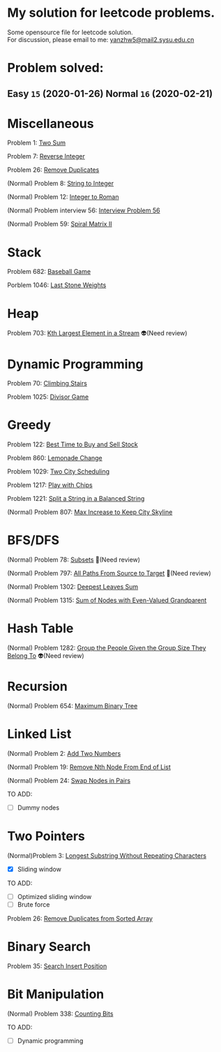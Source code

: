 # My solution for leetcode problems.

Some opensource file for leetcode solution.  
For discussion, please email to me: yanzhw5@mail2.sysu.edu.cn

# Problem solved: 

## Easy  `15` (2020-01-26) Normal  `16` (2020-02-21)

# Miscellaneous

Problem 1: [Two Sum](https://github.com/14zwyan/leetcode_solution/tree/master/Miscellaneous/Problem_1_two_sum)

Problem 7: [Reverse Integer](https://github.com/14zwyan/leetcode_solution/tree/master/Miscellaneous/Problem_7_reverse_integer)

Problem 26: [Remove Duplicates](https://github.com/14zwyan/leetcode_solution/tree/master/Miscellaneous/Problem_26_remove_duplicate) 

(Normal) Problem 8: [String to Integer](https://github.com/14zwyan/leetcode_solution/tree/master/Miscellaneous/Problem_8_string_to_integer)

(Normal) Problem 12: [Integer to Roman](https://github.com/14zwyan/leetcode_solution/tree/master/Miscellaneous/Porblem_12_integer_to_roman)

(Normal) Problem interview 56: [Interview Problem 56](https://github.com/14zwyan/leetcode_solution/tree/master/Miscellaneous/Problem_interview56)

(Normal) Problem 59: [Spiral Matrix II](https://github.com/14zwyan/leetcode_solution/tree/master/Miscellaneous/Problem_59_spiral_matrix)

# Stack 

Problem 682: [Baseball Game](https://github.com/14zwyan/leetcode_solution/tree/master/Stack/Problem_682_baseball_game)

Porblem 1046: [Last Stone Weights](https://github.com/14zwyan/leetcode_solution/tree/master/Stack/Problem_1046_last_stone_weight)

# Heap 

Problem 703: [Kth Largest Element in a Stream](https://github.com/14zwyan/leetcode_solution/tree/master/Heap/Problem_703_kth_largest_element_in_a_stream) :alien:(Need review)

# Dynamic Programming 

Problem 70: [Climbing Stairs](https://github.com/14zwyan/leetcode_solution/tree/master/Dynamic%20Praogramming/Problem_70_Climbing_Stairs)

Problem 1025: [Divisor Game](https://github.com/14zwyan/leetcode_solution/tree/master/Dynamic%20Praogramming/Problem_1025_divisor_game)

# Greedy 

Problem 122: [Best Time to Buy and Sell Stock](https://github.com/14zwyan/leetcode_solution/tree/master/Greedy/Problem_122_best_time_to_buy_and_sell_stock)

Problem 860: [Lemonade Change](https://github.com/14zwyan/leetcode_solution/tree/master/Greedy/Problem_860_lemonade_change)

Problem 1029: [Two City Scheduling](https://github.com/14zwyan/leetcode_solution/tree/master/Greedy/Problem_1029_two_city_shceduling)

Problem 1217: [Play with Chips](https://github.com/14zwyan/leetcode_solution/tree/master/Greedy/Problem_1217_play_with_chips)

Problem 1221: [Split a String in a Balanced String](https://github.com/14zwyan/leetcode_solution/tree/master/Greedy/Problem_1221_split_a_string_in_balanced_strings)

(Normal) Problem 807: [Max Increase to Keep City Skyline](https://github.com/14zwyan/leetcode_solution/tree/master/Greedy/Problem_807_max_increase_to_keep_city_skyline)

# BFS/DFS

(Normal) Problem 78: [Subsets](https://github.com/14zwyan/leetcode_solution/tree/master/BFS_DFS/Problem_78_subsets) :pig:(Need review)

(Normal) Problem 797: [All Paths From Source to Target](https://github.com/14zwyan/leetcode_solution/tree/master/BFS_DFS/Problem_797_all_paths_from_source_to_target) :pig:(Need review)

(Normal) Problem 1302: [Deepest Leaves Sum](https://github.com/14zwyan/leetcode_solution/tree/master/BFS_DFS/Problem_1302_Deepest_Leavest_Sum) 

(Normal) Problem 1315: [Sum of Nodes with Even-Valued Grandparent](https://github.com/14zwyan/leetcode_solution/tree/master/BFS_DFS/Problem_1315_Sum_of_Nodes_with_Even_Valued_Gradparent)  

# Hash Table 
(Normal) Problem 1282: [Group the People Given the Group Size They Belong To](https://github.com/14zwyan/leetcode_solution/tree/master/Hash%20Table/Problem_1282_group_the_people_given_the_group_size_they_belong_to) :alien:(Need review)

# Recursion 
(Normal) Problem 654: [Maximum Binary Tree](https://github.com/14zwyan/leetcode_solution/tree/master/Recursion/Problem_654_maximum_binary_tree)

# Linked List 

(Normal) Problem 2: [Add Two Numbers](https://github.com/14zwyan/leetcode_solution/tree/master/Linked%20List/Problem_2_add_two_numbers)

(Normal) Problem 19: [Remove Nth Node From End of List](https://github.com/14zwyan/leetcode_solution/tree/master/Linked%20List/Problem_19_remove_nth_node_from_end_of_list)

(Normal) Problem 24: [Swap Nodes in Pairs](https://github.com/14zwyan/leetcode_solution/tree/master/Linked%20List/Problem_24_swap_nodes_in_pairs) 

TO ADD:
- [ ] Dummy nodes


# Two Pointers 

(Normal)Problem 3: [Longest Substring Without Repeating Characters](https://github.com/14zwyan/leetcode_solution/tree/master/Two%20Pointers/Problem_3_longest_substring_without_repeating_characters)

- [x] Sliding window

TO ADD:
- [ ] Optimized sliding window
- [ ] Brute force 

Problem 26: [Remove Duplicates from Sorted Array](https://github.com/14zwyan/leetcode_solution/tree/master/Two%20Pointers/Problem_26_remove_duplicates_from_sorted_array)


# Binary Search 

Problem 35: [Search Insert Position](https://github.com/14zwyan/leetcode_solution/tree/master/Binary%20Search/Problem_35_search_insert_position)

# Bit Manipulation 

(Normal) Problem 338: [Counting Bits](https://github.com/14zwyan/leetcode_solution/tree/master/Bit%20Manipulation/Problem_335_counting_bits)

TO ADD:
- [ ] Dynamic programming


